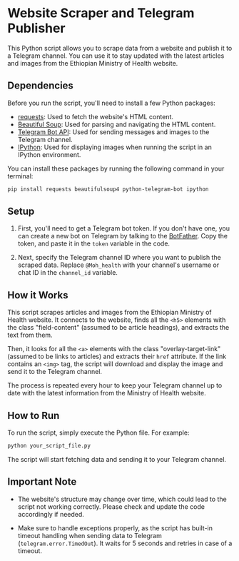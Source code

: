 # Website Scraper and Telegram Publisher

This Python script allows you to scrape data from a website and publish it to a Telegram channel. You can use it to stay updated with the latest articles and images from the Ethiopian Ministry of Health website.

## Dependencies

Before you run the script, you'll need to install a few Python packages:

- [requests](https://docs.python-requests.org/en/latest/): Used to fetch the website's HTML content.
- [Beautiful Soup](https://www.crummy.com/software/BeautifulSoup/bs4/doc/): Used for parsing and navigating the HTML content.
- [Telegram Bot API](https://python-telegram-bot.readthedocs.io/en/stable/): Used for sending messages and images to the Telegram channel.
- [IPython](https://ipython.readthedocs.io/en/stable/interactive/tutorial.html#introduction): Used for displaying images when running the script in an IPython environment.

You can install these packages by running the following command in your terminal:

```bash
pip install requests beautifulsoup4 python-telegram-bot ipython
```

## Setup

1. First, you'll need to get a Telegram bot token. If you don't have one, you can create a new bot on Telegram by talking to the [BotFather](https://core.telegram.org/bots#botfather). Copy the token, and paste it in the `token` variable in the code.

2. Next, specify the Telegram channel ID where you want to publish the scraped data. Replace `@Moh_health` with your channel's username or chat ID in the `channel_id` variable.

## How it Works

This script scrapes articles and images from the Ethiopian Ministry of Health website. It connects to the website, finds all the `<h5>` elements with the class "field-content" (assumed to be article headings), and extracts the text from them.

Then, it looks for all the `<a>` elements with the class "overlay-target-link" (assumed to be links to articles) and extracts their `href` attribute. If the link contains an `<img>` tag, the script will download and display the image and send it to the Telegram channel.

The process is repeated every hour to keep your Telegram channel up to date with the latest information from the Ministry of Health website.

## How to Run

To run the script, simply execute the Python file. For example:

```bash
python your_script_file.py
```

The script will start fetching data and sending it to your Telegram channel.

## Important Note

- The website's structure may change over time, which could lead to the script not working correctly. Please check and update the code accordingly if needed.

- Make sure to handle exceptions properly, as the script has built-in timeout handling when sending data to Telegram (`telegram.error.TimedOut`). It waits for 5 seconds and retries in case of a timeout.
